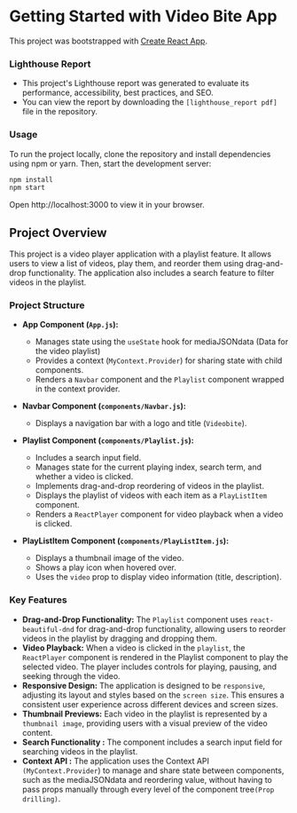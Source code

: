 # Getting Started with Video Bite App

This project was bootstrapped with [Create React App](https://github.com/facebook/create-react-app).

### Lighthouse Report

- This project's Lighthouse report was generated to evaluate its performance, accessibility, best practices, and SEO.
- You can view the report by downloading the `[lighthouse_report pdf]` file in the repository.


### Usage

To run the project locally, clone the repository and install dependencies using npm or yarn. Then, start the development server:

```bash
npm install
npm start
```

Open http://localhost:3000 to view it in your browser.


## Project Overview

This project is a video player application with a playlist feature. It allows users to view a list of videos, play them, and reorder them using drag-and-drop functionality. The application also includes a search feature to filter videos in the playlist.

### Project Structure

- **App Component (`App.js`):**
   - Manages state using the `useState` hook for mediaJSONdata (Data for the video playlist)
   - Provides a context (`MyContext.Provider`) for sharing state with child components.
   - Renders a `Navbar` component and the `Playlist` component wrapped in the context provider.

- **Navbar Component (`components/Navbar.js`):**
   - Displays a navigation bar with a logo and title (`Videobite`).
   

- **Playlist Component (`components/Playlist.js`):**
   - Includes a search input field.
   - Manages state for the current playing index, search term, and whether a video is clicked.
   - Implements drag-and-drop reordering of videos in the playlist.
   - Displays the playlist of videos with each item as a `PlayListItem` component.
   - Renders a `ReactPlayer` component for video playback when a video is clicked.

- **PlayListItem Component (`components/PlayListItem.js`):**
   - Displays a thumbnail image of the video.
   - Shows a play icon when hovered over.
   - Uses the `video` prop to display video information (title, description).

### Key Features

- **Drag-and-Drop Functionality:** The `Playlist` component uses `react-beautiful-dnd` for drag-and-drop functionality, allowing users to reorder videos in the playlist by dragging and dropping them.
- **Video Playback:** When a video is clicked in the `playlist`, the `ReactPlayer` component is rendered in the Playlist component to play the selected video. The player includes controls for playing, pausing, and seeking through the video.
- **Responsive Design:** The application is designed to be `responsive`, adjusting its layout and styles based on the `screen size`. This ensures a consistent user experience across different devices and screen sizes.
- **Thumbnail Previews:** Each video in the playlist is represented by a `thumbnail image`, providing users with a visual preview of the video content.
- **Search Functionality :** The  component includes a search input field for searching videos in the playlist.
- **Context API :**  The application uses the Context API `(MyContext.Provider`) to manage and share state between components, such as the mediaJSONdata and reordering value, without having to pass props manually through every level of the component tree`(Prop drilling)`.



